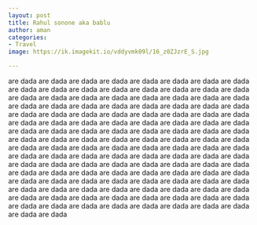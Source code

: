 ```yaml
---
layout: post
title: Rahul sonone aka bablu
author: aman
categories:
- Travel
image: https://ik.imagekit.io/vddyvmk09l/16_z0ZJzrE_S.jpg

---
```

are dada are dada are dada are dada are dada are dada are dada are dada are dada are dada are dada are dada are dada are dada are dada are dada are dada are dada are dada are dada are dada are dada are dada are dada are dada are dada are dada are dada are dada are dada are dada are dada are dada are dada are dada are dada are dada are dada are dada are dada are dada are dada are dada are dada are dada are dada are dada are dada are dada are dada are dada are dada are dada are dada are dada are dada are dada are dada are dada are dada are dada are dada are dada are dada are dada are dada are dada are dada are dada are dada are dada are dada are dada are dada are dada are dada are dada are dada are dada are dada are dada are dada are dada are dada are dada are dada are dada are dada are dada are dada are dada are dada are dada are dada are dada are dada are dada are dada are dada are dada are dada are dada are dada are dada are dada are dada are dada are dada are dada are dada are dada are dada are dada are dada are dada are dada are dada are dada are dada are dada are dada are dada are dada are dada are dada are dada are dada are dada are dada are dada 